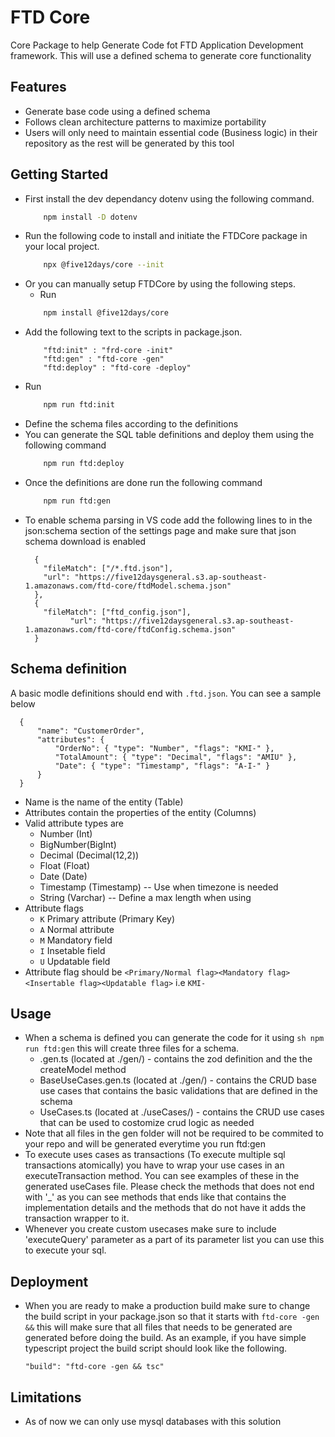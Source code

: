 # FTD Core

Core Package to help Generate Code fot FTD Application Development framework.
This will use a defined schema to generate core functionality

## Features

- Generate base code using a defined schema
- Follows clean architecture patterns to maximize portability
- Users will only need to maintain essential code (Business logic) in their repository as the rest will be generated by this tool

## Getting Started
- First install the dev dependancy dotenv using the following command.
    ```sh
        npm install -D dotenv
    ```
- Run the following code to install and initiate the FTDCore package in your local project.
    ```sh
        npx @five12days/core --init
    ```
- Or you can manually setup FTDCore by using the following steps.
    - Run
    ```sh
        npm install @five12days/core
    ```
- Add the following text to the scripts in package.json.
    ```
        "ftd:init" : "frd-core -init"
        "ftd:gen" : "ftd-core -gen"
        "ftd:deploy" : "ftd-core -deploy"
    ```
- Run
    ```sh
        npm run ftd:init
    ```
- Define the schema files according to the definitions
- You can generate the SQL table definitions and deploy them using the following command
    ```sh
        npm run ftd:deploy
    ```
- Once the definitions are done run the following command
    ```sh
        npm run ftd:gen
    ```
- To enable schema parsing in VS code add the following lines to in the json:schema section of the settings page and make sure that json schema download is enabled
  ```
    {
      "fileMatch": ["/*.ftd.json"],
      "url": "https://five12daysgeneral.s3.ap-southeast-1.amazonaws.com/ftd-core/ftdModel.schema.json"
    },
    {
      "fileMatch": ["ftd_config.json"],
		    "url": "https://five12daysgeneral.s3.ap-southeast-1.amazonaws.com/ftd-core/ftdConfig.schema.json"
    }
  ```

## Schema definition

A basic modle definitions should end with ```.ftd.json```. You can see a sample below
  ```
    {
        "name": "CustomerOrder",
        "attributes": {
            "OrderNo": { "type": "Number", "flags": "KMI-" },
            "TotalAmount": { "type": "Decimal", "flags": "AMIU" },
            "Date": { "type": "Timestamp", "flags": "A-I-" }
        }
    }
  ```
    
- Name is the name of the entity (Table)
- Attributes contain the properties of the entity (Columns)
- Valid attribute types are
    - Number (Int)
    - BigNumber(BigInt)
    - Decimal (Decimal(12,2))
    - Float (Float)
    - Date (Date)
    - Timestamp (Timestamp) -- Use when timezone is needed
    - String (Varchar) -- Define a max length when using
- Attribute flags
    - ```K``` Primary attribute (Primary Key)
    - ```A``` Normal attribute
    - ```M``` Mandatory field
    - ```I``` Insetable field
    - ```U``` Updatable field
- Attribute flag should be ```<Primary/Normal flag><Mandatory flag><Insertable flag><Updatable flag>``` i.e ```KMI-```

## Usage
- When a schema is defined you can generate the code for it using ```sh npm run ftd:gen``` this will create three files for a schema.
    - <schemaName>.gen.ts (located at ./gen/) - contains the zod definition and the the createModel method
    - <schemaName>BaseUseCases.gen.ts (located at ./gen/) - contains the CRUD base use cases that contains the basic validations that are defined in the schema
    - <schemaName>UseCases.ts (located at ./useCases/) - contains the CRUD use cases that can be used to costomize crud logic as needed
- Note that all files in the gen folder will not be required to be commited to your repo and will be generated everytime you run ftd:gen
- To execute uses cases as transactions (To execute multiple sql transactions atomically) you have to wrap your use cases in an executeTransaction method. You can see examples of these in the generated useCases file. Please check the methods that does not end with '_' as you can see methods that ends like that contains the implementation details and the methods that do not have it adds the transaction wrapper to it.
- Whenever you create custom usecases make sure to include 'executeQuery' parameter as a part of its parameter list you can use this to execute your sql.

## Deployment

- When you are ready to make a production build make sure to change the build script in your package.json so that it starts with ```ftd-core -gen &&``` this will make sure that all files that needs to be generated are generated before doing the build. As an example, if you have simple typescript project the build script should look like the following.

    ```
    "build": "ftd-core -gen && tsc"
    ```

## Limitations

- As of now we can only use mysql databases with this solution
